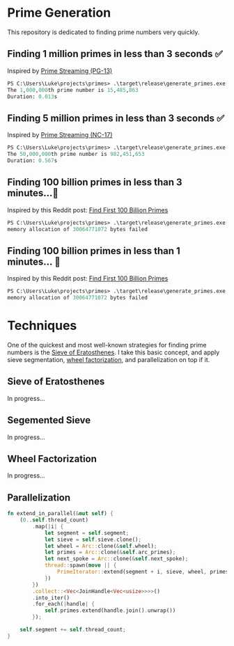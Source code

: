 # Prime Generation
This repository is dedicated to finding prime numbers very quickly.

## Finding 1 million primes in less than 3 seconds ✅
Inspired by [Prime Streaming (PG-13)](https://www.codewars.com/kata/prime-streaming-pg-13/)
```ps
PS C:\Users\Luke\projects\primes> .\target\release\generate_primes.exe 1000000
The 1,000,000th prime number is 15,485,863
Duration: 0.013s
```
## Finding 5 million primes in less than 3 seconds ✅
Inspired by [Prime Streaming (NC-17)](https://www.codewars.com/kata/prime-streaming-nc-17/)
```ps
PS C:\Users\Luke\projects\primes> .\target\release\generate_primes.exe 50000000
The 50,000,000th prime number is 982,451,653
Duration: 0.567s
```
## Finding 100 billion primes in less than 3 minutes...🔲
Inspired by this Reddit post: [Find First 100 Billion Primes](https://www.reddit.com/r/learnprogramming/comments/du8bii/find_first_100_billion_primes/)
```ps
PS C:\Users\Luke\projects\primes> .\target\release\generate_primes.exe 100000000000
memory allocation of 30064771072 bytes failed
```
## Finding 100 billion primes in less than 1 minutes... 🔲 
Inspired by this Reddit post: [Find First 100 Billion Primes](https://www.reddit.com/r/learnprogramming/comments/du8bii/find_first_100_billion_primes/)
```ps
PS C:\Users\Luke\projects\primes> .\target\release\generate_primes.exe 100000000000
memory allocation of 30064771072 bytes failed
```

# Techniques
One of the quickest and most well-known strategies for finding prime numbers is the [Sieve of Eratosthenes](https://en.wikipedia.org/wiki/Sieve_of_Eratosthenes). I take this basic concept, and apply sieve segmentation, [wheel factorization](https://en.wikipedia.org/wiki/Wheel_factorization), and parallelization on top if it.
## Sieve of Eratosthenes
In progress...
## Segemented Sieve
In progress...
## Wheel Factorization
In progress...
## Parallelization
```rust
fn extend_in_parallel(&mut self) {
    (0..self.thread_count)
        .map(|i| {
            let segment = self.segment;
            let sieve = self.sieve.clone();
            let wheel = Arc::clone(&self.wheel);
            let primes = Arc::clone(&self.arc_primes);
            let next_spoke = Arc::clone(&self.next_spoke);
            thread::spawn(move || {
                PrimeIterator::extend(segment + i, sieve, wheel, primes, next_spoke)
            })
        })
        .collect::<Vec<JoinHandle<Vec<usize>>>>()
        .into_iter()
        .for_each(|handle| {
            self.primes.extend(handle.join().unwrap())
        });

    self.segment += self.thread_count; 
}
```
